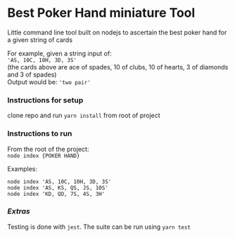 # Best Poker Hand miniature Tool
Little command line tool built on nodejs to ascertain the best poker hand for a given string of cards

For example, given a string input of:   
`'AS, 10C, 10H, 3D, 3S'`   
(the cards above are ace of spades, 10 of clubs, 10 of hearts, 3 of diamonds and 3 of spades)  
Output would be: `'two pair'`

### Instructions for setup

clone repo and run `yarn install` from root of project

### Instructions to run

From the root of the project:   
```node index {POKER HAND}```

Examples:
```
node index 'AS, 10C, 10H, 3D, 3S'  
node index 'AS, KS, QS, JS, 10S'
node index 'KD, QD, 7S, 4S, 3H'
```

### ***Extras***
Testing is done with `jest`. The suite can be run using `yarn test`

